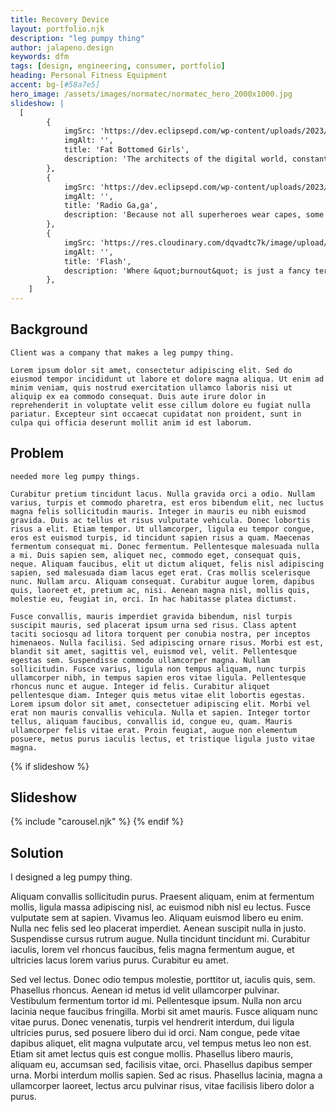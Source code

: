 ```yaml
---
title: Recovery Device
layout: portfolio.njk
description: "leg pumpy thing"
author: jalapeno.design
keywords: dfm
tags: [design, engineering, consumer, portfolio]
heading: Personal Fitness Equipment
accent: bg-[#58a7e5]
hero_image: /assets/images/normatec/normatec_hero_2000x1000.jpg
slideshow: |
  [                
        {
            imgSrc: 'https://dev.eclipsepd.com/wp-content/uploads/2023/05/Normatec_LHS_1_690x450.jpg',
            imgAlt: '',  
            title: 'Fat Bottomed Girls',
            description: 'The architects of the digital world, constantly battling against their mortal enemy – browser compatibility.',              
        },                
        {                    
            imgSrc: 'https://dev.eclipsepd.com/wp-content/uploads/2023/05/Normatec_Process_5_450x355.jpg',                    
            imgAlt: '',  
            title: 'Radio Ga,ga',
            description: 'Because not all superheroes wear capes, some wear headphones and stare at terminal screens',              
        },                
        {                    
            imgSrc: 'https://res.cloudinary.com/dqvadtc7k/image/upload/v1740521801/IMG_2296_va1cty.jpg',                    
            imgAlt: '',    
            title: 'Flash',
            description: 'Where &quot;burnout&quot; is just a fancy term for &quot;Tuesday&quot;.'             
        },
    ]
---
```


## Background

    Client was a company that makes a leg pumpy thing.

    Lorem ipsum dolor sit amet, consectetur adipiscing elit. Sed do eiusmod tempor incididunt ut labore et dolore magna aliqua. Ut enim ad minim veniam, quis nostrud exercitation ullamco laboris nisi ut aliquip ex ea commodo consequat. Duis aute irure dolor in reprehenderit in voluptate velit esse cillum dolore eu fugiat nulla pariatur. Excepteur sint occaecat cupidatat non proident, sunt in culpa qui officia deserunt mollit anim id est laborum.
  
## Problem

    needed more leg pumpy things.

    Curabitur pretium tincidunt lacus. Nulla gravida orci a odio. Nullam varius, turpis et commodo pharetra, est eros bibendum elit, nec luctus magna felis sollicitudin mauris. Integer in mauris eu nibh euismod gravida. Duis ac tellus et risus vulputate vehicula. Donec lobortis risus a elit. Etiam tempor. Ut ullamcorper, ligula eu tempor congue, eros est euismod turpis, id tincidunt sapien risus a quam. Maecenas fermentum consequat mi. Donec fermentum. Pellentesque malesuada nulla a mi. Duis sapien sem, aliquet nec, commodo eget, consequat quis, neque. Aliquam faucibus, elit ut dictum aliquet, felis nisl adipiscing sapien, sed malesuada diam lacus eget erat. Cras mollis scelerisque nunc. Nullam arcu. Aliquam consequat. Curabitur augue lorem, dapibus quis, laoreet et, pretium ac, nisi. Aenean magna nisl, mollis quis, molestie eu, feugiat in, orci. In hac habitasse platea dictumst.

    Fusce convallis, mauris imperdiet gravida bibendum, nisl turpis suscipit mauris, sed placerat ipsum urna sed risus. Class aptent taciti sociosqu ad litora torquent per conubia nostra, per inceptos himenaeos. Nulla facilisi. Sed adipiscing ornare risus. Morbi est est, blandit sit amet, sagittis vel, euismod vel, velit. Pellentesque egestas sem. Suspendisse commodo ullamcorper magna. Nullam sollicitudin. Fusce varius, ligula non tempus aliquam, nunc turpis ullamcorper nibh, in tempus sapien eros vitae ligula. Pellentesque rhoncus nunc et augue. Integer id felis. Curabitur aliquet pellentesque diam. Integer quis metus vitae elit lobortis egestas. Lorem ipsum dolor sit amet, consectetuer adipiscing elit. Morbi vel erat non mauris convallis vehicula. Nulla et sapien. Integer tortor tellus, aliquam faucibus, convallis id, congue eu, quam. Mauris ullamcorper felis vitae erat. Proin feugiat, augue non elementum posuere, metus purus iaculis lectus, et tristique ligula justo vitae magna.


{% if slideshow %}
## Slideshow
{% include "carousel.njk" %}
{% endif %}

## Solution

  I designed a leg pumpy thing.

  Aliquam convallis sollicitudin purus. Praesent aliquam, enim at fermentum mollis, ligula massa adipiscing nisl, ac euismod nibh nisl eu lectus. Fusce vulputate sem at sapien. Vivamus leo. Aliquam euismod libero eu enim. Nulla nec felis sed leo placerat imperdiet. Aenean suscipit nulla in justo. Suspendisse cursus rutrum augue. Nulla tincidunt tincidunt mi. Curabitur iaculis, lorem vel rhoncus faucibus, felis magna fermentum augue, et ultricies lacus lorem varius purus. Curabitur eu amet.

  Sed vel lectus. Donec odio tempus molestie, porttitor ut, iaculis quis, sem. Phasellus rhoncus. Aenean id metus id velit ullamcorper pulvinar. Vestibulum fermentum tortor id mi. Pellentesque ipsum. Nulla non arcu lacinia neque faucibus fringilla. Morbi sit amet mauris. Fusce aliquam nunc vitae purus. Donec venenatis, turpis vel hendrerit interdum, dui ligula ultricies purus, sed posuere libero dui id orci. Nam congue, pede vitae dapibus aliquet, elit magna vulputate arcu, vel tempus metus leo non est. Etiam sit amet lectus quis est congue mollis. Phasellus libero mauris, aliquam eu, accumsan sed, facilisis vitae, orci. Phasellus dapibus semper urna. Morbi interdum mollis sapien. Sed ac risus. Phasellus lacinia, magna a ullamcorper laoreet, lectus arcu pulvinar risus, vitae facilisis libero dolor a purus.
